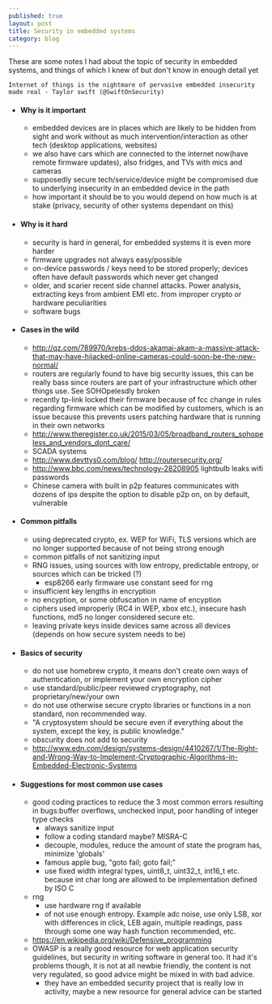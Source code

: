 ```yaml
---
published: true
layout: post
title: Security in embedded systems
category: blog
---
```


These are some notes I had about the topic of security in embedded systems, and things of which I knew of but don't know in enough detail yet

    Internet of things is the nightmare of pervasive embedded insecurity made real - Taylor swift (@SwiftOnSecurity)

* #### Why is it important
    * embedded devices are in places which are likely to be hidden from sight and work without as much intervention/interaction as other tech (desktop applications, websites)
    * we also have cars which are connected to the internet now(have remote firmware updates), also fridges, and TVs with mics and cameras
    * supposedly secure tech/service/device might be compromised due to underlying insecurity in an embedded device in the path
    * how important it should be to you would depend on how much is at stake (privacy, security of other systems dependant on this)

* #### Why is it hard
    * security is hard in general, for embedded systems it is even more harder
    * firmware upgrades not always easy/possible
    * on-device passwords / keys need to be stored properly; devices often have default passwords which never get changed
    * older, and scarier recent side channel attacks. Power analysis, extracting keys from ambient EMI etc. from improper crypto or hardware peculiarities
    * software bugs


* #### Cases in the wild
    * http://qz.com/789970/krebs-ddos-akamai-akam-a-massive-attack-that-may-have-hijacked-online-cameras-could-soon-be-the-new-normal/
    * routers are regularly found to have big security issues, this can be really bass since routers are part of your infrastructure which other things use. See SOHOpelesdly broken
    * recently tp-link locked their firmware because of fcc change in rules regarding firmware which can be modified by customers, which is an issue because this prevents users patching hardware that is running in their own networks
    * http://www.theregister.co.uk/2015/03/05/broadband_routers_sohopeless_and_vendors_dont_care/
    * SCADA systems 
    * http://www.devttys0.com/blog/  http://routersecurity.org/
    * http://www.bbc.com/news/technology-28208905 lightbulb leaks wifi passwords
    * Chinese camera with built in p2p features communicates with dozens of ips despite the option to disable p2p on, on by default, vulnerable

* #### Common pitfalls
    * using deprecated crypto, ex. WEP for WiFi, TLS versions which are no longer supported because of not being strong enough
    * common pitfalls of not sanitizing input
    * RNG issues, using sources with low entropy, predictable entropy, or sources which can be tricked (?)
        * esp8266 early firmware use constant seed for rng
    * insufficient key lengths in encryption
    * no encyption, or some obfuscation in name of encyption
    * ciphers used improperly (RC4 in WEP, xbox etc.), insecure hash functions, md5 no longer considered secure etc.
    * leaving private keys inside devices same across all devices (depends on how secure system needs to be)

* #### Basics of security
    * do not use homebrew crypto, it means don't create own ways of authentication, or implement your own encryption cipher
    * use standard/public/peer reviewed cryptography, not proprietary/new/your own
    * do not use otherwise secure crypto libraries or functions in a non standard, non recommended way.
    * "A cryptosystem should be secure even if everything about the system, except the key, is public knowledge."
    * obscurity does not add to security
    * http://www.edn.com/design/systems-design/4410267/1/The-Right-and-Wrong-Way-to-Implement-Cryptographic-Algorithms-in-Embedded-Electronic-Systems

* #### Suggestions for most common use cases
    * good coding practices to reduce the 3 most common errors resulting in bugs:buffer overflows, unchecked input, poor handling of integer type checks
        * always sanitize input
        * follow a coding standard maybe? MISRA-C
        * decouple, modules, reduce the amount of state the program has, minimize 'globals'
        * famous apple bug, "goto fail; goto fail;"
        * use fixed width integral types, uint8_t, uint32_t, int16_t etc. because int char long are allowed to be implementation defined by ISO C
    * rng
        * use hardware rng if available
        * of not use enough entropy. Example adc noise, use only LSB, xor with differences in click, LEB again, multiple readings, pass through some one way hash function recommended, etc.
    * https://en.wikipedia.org/wiki/Defensive_programming
    * OWASP is a really good resource for web application security guidelines, but security in writing software in general too. It had it's problems though, it is not at all newbie friendly, the content is not very regulated, so good advice might be mixed in with bad advice.
        * they have an embedded security project that is really low in activity, maybe a new resource for general advice can be started